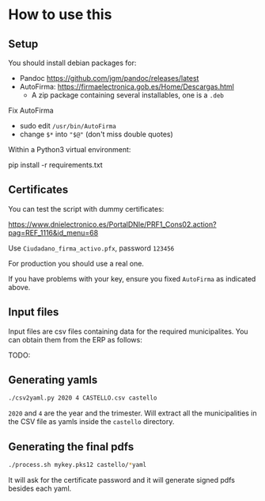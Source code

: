 # How to use this

## Setup

You should install debian packages for:

- Pandoc https://github.com/jgm/pandoc/releases/latest
- AutoFirma: https://firmaelectronica.gob.es/Home/Descargas.html
	- A zip package containing several installables, one is a `.deb`

Fix AutoFirma

- sudo edit `/usr/bin/AutoFirma`
- change `$*` into `"$@"` (don't miss double quotes)

Within a Python3 virtual environment:

pip install -r requirements.txt


## Certificates

You can test the script with dummy certificates:

<https://www.dnielectronico.es/PortalDNIe/PRF1_Cons02.action?pag=REF_1116&id_menu=68>

Use `Ciudadano_firma_activo.pfx`, password `123456`

For production you should use a real one.

If you have problems with your key, ensure you fixed `AutoFirma` as indicated above.


## Input files

Input files are csv files containing data for the required municipalites.
You can obtain them from the ERP as follows:

TODO:


## Generating yamls

```bash
./csv2yaml.py 2020 4 CASTELLO.csv castello
```

`2020` and `4` are the year and the trimester.
Will extract all the municipalities in the CSV file as yamls inside the `castello` directory.

## Generating the final pdfs


```bash
./process.sh mykey.pks12 castello/*yaml
```

It will ask for the certificate password
and it will generate signed pdfs besides each yaml.





